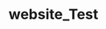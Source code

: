 # website_Test

<!DOCTYPE html>
<html lang="en">
<head>
    <meta charset="UTF-8">
    <meta name="viewport" content="width=device-width, initial-scale=1.0">
    <title>News Website</title>
    <link rel="stylesheet" href="https://cdnjs.cloudflare.com/ajax/libs/font-awesome/5.15.4/css/all.min.css">
    <style>
        * {
            margin: 0;
            padding: 0;
            box-sizing: border-box;
        }

        body {
            font-family: Arial, sans-serif;
            line-height: 1.6;
        }

        header {
            background-color: #333;
            color: white;
            padding: 1rem;
            text-align: center;
        }

        nav {
            background-color: #444;
            padding: 1rem;
        }

        nav ul {
            list-style: none;
            display: flex;
            justify-content: center;
            gap: 2rem;
        }

        nav a {
            color: white;
            text-decoration: none;
        }

        /* Carousel Styles */
        .carousel-container {
            position: relative;
            max-width: 1200px;
            margin: 2rem auto;
            overflow: hidden;
        }

        .carousel {
            display: flex;
            transition: transform 0.5s ease-in-out;
        }

        .carousel-item {
            min-width: 100%;
            position: relative;
        }

        .carousel-item img {
            width: 100%;
            height: 400px;
            object-fit: cover;
        }

        .carousel-caption {
            position: absolute;
            bottom: 0;
            left: 0;
            right: 0;
            background: rgba(0, 0, 0, 0.7);
            color: white;
            padding: 1rem;
        }

        .carousel-buttons {
            position: absolute;
            top: 50%;
            width: 100%;
            display: flex;
            justify-content: space-between;
            transform: translateY(-50%);
        }

        .carousel-button {
            background: rgba(0, 0, 0, 0.5);
            color: white;
            border: none;
            padding: 1rem;
            cursor: pointer;
        }

        /* News Articles Grid */
        .news-grid {
            display: grid;
            grid-template-columns: repeat(auto-fit, minmax(300px, 1fr));
            gap: 2rem;
            padding: 2rem;
            max-width: 1200px;
            margin: 0 auto;
        }

        .article-card {
            border: 1px solid #ddd;
            border-radius: 8px;
            overflow: hidden;
        }

        .article-card img {
            width: 100%;
            height: 200px;
            object-fit: cover;
        }

        .article-content {
            padding: 1rem;
        }

        footer {
            background-color: #333;
            color: white;
            text-align: center;
            padding: 1rem;
            margin-top: 2rem;
        }
    </style>
</head>
<body>
    <header>
        <h1>News Website</h1>
    </header>

    <nav>
        <ul>
            <li><a href="#">Home</a></li>
            <li><a href="#">Politics</a></li>
            <li><a href="#">Technology</a></li>
            <li><a href="#">Sports</a></li>
            <li><a href="#">Entertainment</a></li>
        </ul>
    </nav>

    <div class="carousel-container">
        <div class="carousel">
            <div class="carousel-item">
                <img src="https://via.placeholder.com/1200x400" alt="News 1">
                <div class="carousel-caption">
                    <h2>Breaking News 1</h2>
                    <p>Important story of the day...</p>
                </div>
            </div>
            <div class="carousel-item">
                <img src="https://via.placeholder.com/1200x400" alt="News 2">
                <div class="carousel-caption">
                    <h2>Breaking News 2</h2>
                    <p>Another important story...</p>
                </div>
            </div>
            <div class="carousel-item">
                <img src="https://via.placeholder.com/1200x400" alt="News 3">
                <div class="carousel-caption">
                    <h2>Breaking News 3</h2>
                    <p>Yet another important story...</p>
                </div>
            </div>
        </div>
        <div class="carousel-buttons">
            <button class="carousel-button" onclick="moveCarousel(-1)">
                <i class="fas fa-chevron-left"></i>
            </button>
            <button class="carousel-button" onclick="moveCarousel(1)">
                <i class="fas fa-chevron-right"></i>
            </button>
        </div>
    </div>

    <main class="news-grid">
        <article class="article-card">
            <img src="https://via.placeholder.com/300x200" alt="Article 1">
            <div class="article-content">
                <h3>Article Title 1</h3>
                <p>Article preview text goes here...</p>
                <a href="#">Read More</a>
            </div>
        </article>
        <article class="article-card">
            <img src="https://via.placeholder.com/300x200" alt="Article 2">
            <div class="article-content">
                <h3>Article Title 2</h3>
                <p>Article preview text goes here...</p>
                <a href="#">Read More</a>
            </div>
        </article>
        <article class="article-card">
            <img src="https://via.placeholder.com/300x200" alt="Article 3">
            <div class="article-content">
                <h3>Article Title 3</h3>
                <p>Article preview text goes here...</p>
                <a href="#">Read More</a>
            </div>
        </article>
    </main>

    <footer>
        <p>&copy; 2023 News Website. All rights reserved.</p>
    </footer>

    <script>
        let currentSlide = 0;
        const carousel = document.querySelector('.carousel');
        const items = document.querySelectorAll('.carousel-item');
        const totalSlides = items.length;

        function moveCarousel(direction) {
            currentSlide = (currentSlide + direction + totalSlides) % totalSlides;
            carousel.style.transform = `translateX(-${currentSlide * 100}%)`;
        }

        // Auto-rotate carousel
        setInterval(() => moveCarousel(1), 5000);
    </script>
</body>
</html>
